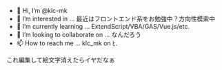 ﻿- 👋 Hi, I’m @klc-mk 
- 👀 I’m interested in ... 最近はフロントエンド系をお勉強中？方向性模索中
- 🌱 I’m currently learning ...  ExtendScript/VBA/GAS/Vue.js/etc.
- 💞️ I’m looking to collaborate on ... なんだろう
- 📫 How to reach me ... klc_mk on ﾋ.

これ編集して絵文字消えたらイヤだなぁ
<!---
klc-mk/klc-mk is a ✨ special ✨ repository because its `README.md` (this file) appears on your GitHub profile.
You can click the Preview link to take a look at your changes.
--->
